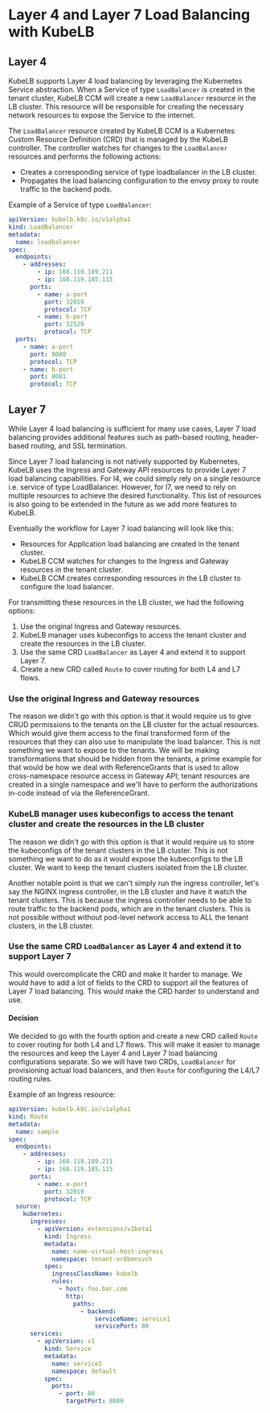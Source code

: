 # Layer 4 and Layer 7 Load Balancing with KubeLB

## Layer 4

KubeLB supports Layer 4 load balancing by leveraging the Kubernetes Service abstraction. When a Service of type `LoadBalancer` is created in the tenant cluster, KubeLB CCM will create a new `LoadBalancer` resource in the LB cluster. This resource will be responsible for creating the necessary network resources to expose the Service to the internet.

The `LoadBalancer` resource created by KubeLB CCM is a Kubernetes Custom Resource Definition (CRD) that is managed by the KubeLB controller. The controller watches for changes to the `LoadBalancer` resources and performs the following actions:

- Creates a corresponding service of type loadbalancer in the LB cluster.
- Propagates the load balancing configuration to the envoy proxy to route traffic to the backend pods.

Example of a Service of type `LoadBalancer`:

```yaml
apiVersion: kubelb.k8c.io/v1alpha1
kind: LoadBalancer
metadata:
  name: loadbalancer
spec:
  endpoints:
    - addresses:
        - ip: 168.119.189.211
        - ip: 168.119.185.115
      ports:
        - name: a-port
          port: 32019
          protocol: TCP
        - name: b-port
          port: 32529
          protocol: TCP
  ports:
    - name: a-port
      port: 8080
      protocol: TCP
    - name: b-port
      port: 8081
      protocol: TCP
```

## Layer 7

While Layer 4 load balancing is sufficient for many use cases, Layer 7 load balancing provides additional features such as path-based routing, header-based routing, and SSL termination.

Since Layer 7 load balancing is not natively supported by Kubernetes, KubeLB uses the Ingress and Gateway API resources to provide Layer 7 load balancing capabilities. For l4, we could simply rely on a single resource i.e. service of type LoadBalancer. However, for l7, we need to rely on multiple resources to achieve the desired functionality. This list of resources is also going to be extended in the future as we add more features to KubeLB.

Eventually the workflow for Layer 7 load balancing will look like this:

- Resources for Application load balancing are created in the tenant cluster.
- KubeLB CCM watches for changes to the Ingress and Gateway resources in the tenant cluster.
- KubeLB CCM creates corresponding resources in the LB cluster to configure the load balancer.

For transmitting these resources in the LB cluster, we had the following options:

1. Use the original Ingress and Gateway resources.
2. KubeLB manager uses kubeconfigs to access the tenant cluster and create the resources in the LB cluster.
3. Use the same CRD `LoadBalancer` as Layer 4 and extend it to support Layer 7.
4. Create a new CRD called `Route` to cover routing for both L4 and L7 flows.

### Use the original Ingress and Gateway resources

The reason we didn't go with this option is that it would require us to give CRUD permissions to the tenants on the LB cluster for the actual resources. Which would give them access to the final transformed form of the resources that they can also use to manipulate the load balancer. This is not something we want to expose to the tenants. We will be making transformations that should be hidden from the tenants, a prime example for that would be how we deal with ReferenceGrants that is used to allow cross-namespace resource access in Gateway API; tenant resources are created in a single namespace and we'll have to perform the authorizations in-code instead of via the ReferenceGrant.

### KubeLB manager uses kubeconfigs to access the tenant cluster and create the resources in the LB cluster

The reason we didn't go with this option is that it would require us to store the kubeconfigs of the tenant clusters in the LB cluster. This is not something we want to do as it would expose the kubeconfigs to the LB cluster. We want to keep the tenant clusters isolated from the LB cluster.

Another notable point is that we can't simply run the ingress controller, let's say the NGINX ingress controller, in the LB cluster and have it watch the tenant clusters. This is because the ingress controller needs to be able to route traffic to the backend pods, which are in the tenant clusters. This is not possible without without pod-level network access to ALL the tenant clusters, in the LB cluster.

### Use the same CRD `LoadBalancer` as Layer 4 and extend it to support Layer 7

This would overcomplicate the CRD and make it harder to manage. We would have to add a lot of fields to the CRD to support all the features of Layer 7 load balancing. This would make the CRD harder to understand and use.

#### Decision

We decided to go with the fourth option and create a new CRD called `Route` to cover routing for both L4 and L7 flows. This will make it easier to manage the resources and keep the Layer 4 and Layer 7 load balancing configurations separate. So we will have two CRDs, `LoadBalancer` for provisioning actual load balancers, and then `Route` for configuring the L4/L7 routing rules.

Example of an Ingress resource:

```yaml
apiVersion: kubelb.k8c.io/v1alpha1
kind: Route
metadata:
  name: sample
spec:
  endpoints:
    - addresses:
        - ip: 168.119.189.211
        - ip: 168.119.185.115
      ports:
        - name: a-port
          port: 32019
          protocol: TCP
  source:
    kubernetes:
      ingresses:
        - apiVersion: extensions/v1beta1
          kind: Ingress
          metadata:
            name: name-virtual-host-ingress
            namespace: tenant-xr8bmnsvch
          spec:
            ingressClassName: kubelb
            rules:
              - host: foo.bar.com
                http:
                  paths:
                    - backend:
                        serviceName: service1
                        servicePort: 80
      services:
        - apiVersion: v1
          kind: Service
          metadata:
            name: service1
            namespace: default
          spec:
            ports:
              - port: 80
                targetPort: 8080
```
